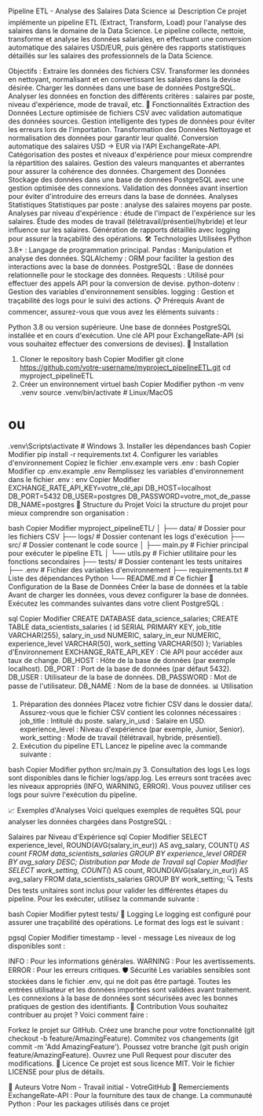 Pipeline ETL - Analyse des Salaires Data Science 📊
Description
Ce projet implémente un pipeline ETL (Extract, Transform, Load) pour l'analyse des salaires dans le domaine de la Data Science. Le pipeline collecte, nettoie, transforme et analyse les données salariales, en effectuant une conversion automatique des salaires USD/EUR, puis génère des rapports statistiques détaillés sur les salaires des professionnels de la Data Science.

Objectifs :
Extraire les données des fichiers CSV.
Transformer les données en nettoyant, normalisant et en convertissant les salaires dans la devise désirée.
Charger les données dans une base de données PostgreSQL.
Analyser les données en fonction des différents critères : salaires par poste, niveau d'expérience, mode de travail, etc.
🌟 Fonctionnalités
Extraction des Données
Lecture optimisée de fichiers CSV avec validation automatique des données sources.
Gestion intelligente des types de données pour éviter les erreurs lors de l'importation.
Transformation des Données
Nettoyage et normalisation des données pour garantir leur qualité.
Conversion automatique des salaires USD → EUR via l'API ExchangeRate-API.
Catégorisation des postes et niveaux d'expérience pour mieux comprendre la répartition des salaires.
Gestion des valeurs manquantes et aberrantes pour assurer la cohérence des données.
Chargement des Données
Stockage des données dans une base de données PostgreSQL avec une gestion optimisée des connexions.
Validation des données avant insertion pour éviter d'introduire des erreurs dans la base de données.
Analyses Statistiques
Statistiques par poste : analyse des salaires moyens par poste.
Analyses par niveau d'expérience : étude de l'impact de l'expérience sur les salaires.
Étude des modes de travail (télétravail/présentiel/hybride) et leur influence sur les salaires.
Génération de rapports détaillés avec logging pour assurer la traçabilité des opérations.
🛠 Technologies Utilisées
Python 3.8+ : Langage de programmation principal.
Pandas : Manipulation et analyse des données.
SQLAlchemy : ORM pour faciliter la gestion des interactions avec la base de données.
PostgreSQL : Base de données relationnelle pour le stockage des données.
Requests : Utilisé pour effectuer des appels API pour la conversion de devise.
python-dotenv : Gestion des variables d'environnement sensibles.
logging : Gestion et traçabilité des logs pour le suivi des actions.
📋 Prérequis
Avant de commencer, assurez-vous que vous avez les éléments suivants :

Python 3.8 ou version supérieure.
Une base de données PostgreSQL installée et en cours d'exécution.
Une clé API pour ExchangeRate-API (si vous souhaitez effectuer des conversions de devises).
🚀 Installation
1. Cloner le repository
bash
Copier
Modifier
git clone https://github.com/votre-username/myproject_pipelineETL.git
cd myproject_pipelineETL
2. Créer un environnement virtuel
bash
Copier
Modifier
python -m venv .venv
source .venv/bin/activate  # Linux/MacOS
# ou
.venv\Scripts\activate     # Windows
3. Installer les dépendances
bash
Copier
Modifier
pip install -r requirements.txt
4. Configurer les variables d'environnement
Copiez le fichier .env.example vers .env :
bash
Copier
Modifier
cp .env.example .env
Remplissez les variables d'environnement dans le fichier .env :
env
Copier
Modifier
EXCHANGE_RATE_API_KEY=votre_clé_api
DB_HOST=localhost
DB_PORT=5432
DB_USER=postgres
DB_PASSWORD=votre_mot_de_passe
DB_NAME=postgres
📝 Structure du Projet
Voici la structure du projet pour mieux comprendre son organisation :

bash
Copier
Modifier
myproject_pipelineETL/
│
├── data/               # Dossier pour les fichiers CSV
├── logs/               # Dossier contenant les logs d'exécution
├── src/                # Dossier contenant le code source
│   ├── main.py         # Fichier principal pour exécuter le pipeline ETL
│   └── utils.py        # Fichier utilitaire pour les fonctions secondaires
├── tests/              # Dossier contenant les tests unitaires
├── .env                # Fichier des variables d'environnement
├── requirements.txt    # Liste des dépendances Python
└── README.md           # Ce fichier
🔧 Configuration de la Base de Données
Créer la base de données et la table
Avant de charger les données, vous devez configurer la base de données. Exécutez les commandes suivantes dans votre client PostgreSQL :

sql
Copier
Modifier
CREATE DATABASE data_science_salaries;
CREATE TABLE data_scientists_salaries (
    id SERIAL PRIMARY KEY,
    job_title VARCHAR(255),
    salary_in_usd NUMERIC,
    salary_in_eur NUMERIC,
    experience_level VARCHAR(50),
    work_setting VARCHAR(50)
);
Variables d'Environnement
EXCHANGE_RATE_API_KEY : Clé API pour accéder aux taux de change.
DB_HOST : Hôte de la base de données (par exemple localhost).
DB_PORT : Port de la base de données (par défaut 5432).
DB_USER : Utilisateur de la base de données.
DB_PASSWORD : Mot de passe de l'utilisateur.
DB_NAME : Nom de la base de données.
📊 Utilisation
1. Préparation des données
Placez votre fichier CSV dans le dossier data/.
Assurez-vous que le fichier CSV contient les colonnes nécessaires :
job_title : Intitulé du poste.
salary_in_usd : Salaire en USD.
experience_level : Niveau d'expérience (par exemple, Junior, Senior).
work_setting : Mode de travail (télétravail, hybride, présentiel).
2. Exécution du pipeline ETL
Lancez le pipeline avec la commande suivante :

bash
Copier
Modifier
python src/main.py
3. Consultation des logs
Les logs sont disponibles dans le fichier logs/app.log. Les erreurs sont tracées avec les niveaux appropriés (INFO, WARNING, ERROR). Vous pouvez utiliser ces logs pour suivre l'exécution du pipeline.

📈 Exemples d'Analyses
Voici quelques exemples de requêtes SQL pour analyser les données chargées dans PostgreSQL :

Salaires par Niveau d'Expérience
sql
Copier
Modifier
SELECT 
    experience_level,
    ROUND(AVG(salary_in_eur)) AS avg_salary,
    COUNT(*) AS count
FROM data_scientists_salaries
GROUP BY experience_level
ORDER BY avg_salary DESC;
Distribution par Mode de Travail
sql
Copier
Modifier
SELECT 
    work_setting,
    COUNT(*) AS count,
    ROUND(AVG(salary_in_eur)) AS avg_salary
FROM data_scientists_salaries
GROUP BY work_setting;
🔍 Tests
Des tests unitaires sont inclus pour valider les différentes étapes du pipeline. Pour les exécuter, utilisez la commande suivante :

bash
Copier
Modifier
pytest tests/
📝 Logging
Le logging est configuré pour assurer une traçabilité des opérations. Le format des logs est le suivant :

pgsql
Copier
Modifier
timestamp - level - message
Les niveaux de log disponibles sont :

INFO : Pour les informations générales.
WARNING : Pour les avertissements.
ERROR : Pour les erreurs critiques.
🛡 Sécurité
Les variables sensibles sont stockées dans le fichier .env, qui ne doit pas être partagé.
Toutes les entrées utilisateur et les données importées sont validées avant traitement.
Les connexions à la base de données sont sécurisées avec les bonnes pratiques de gestion des identifiants.
🤝 Contribution
Vous souhaitez contribuer au projet ? Voici comment faire :

Forkez le projet sur GitHub.
Créez une branche pour votre fonctionnalité (git checkout -b feature/AmazingFeature).
Commitez vos changements (git commit -m 'Add AmazingFeature').
Poussez votre branche (git push origin feature/AmazingFeature).
Ouvrez une Pull Request pour discuter des modifications.
📄 Licence
Ce projet est sous licence MIT. Voir le fichier LICENSE pour plus de détails.

👥 Auteurs
Votre Nom - Travail initial - VotreGitHub
🙏 Remerciements
ExchangeRate-API : Pour la fourniture des taux de change.
La communauté Python : Pour les packages utilisés dans ce projet